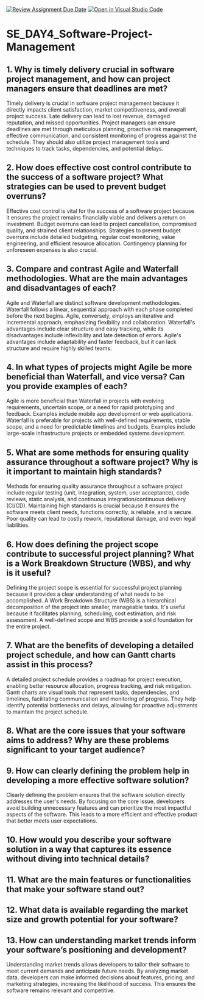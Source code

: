 [![Review Assignment Due Date](https://classroom.github.com/assets/deadline-readme-button-22041afd0340ce965d47ae6ef1cefeee28c7c493a6346c4f15d667ab976d596c.svg)](https://classroom.github.com/a/9pw6JKcu)
[![Open in Visual Studio Code](https://classroom.github.com/assets/open-in-vscode-2e0aaae1b6195c2367325f4f02e2d04e9abb55f0b24a779b69b11b9e10269abc.svg)](https://classroom.github.com/online_ide?assignment_repo_id=18654045&assignment_repo_type=AssignmentRepo)
# SE_DAY4_Software-Project-Management
## 1. Why is timely delivery crucial in software project management, and how can project managers ensure that deadlines are met?
Timely delivery is crucial in software project management because it directly impacts client satisfaction, market competitiveness, and overall project success. Late delivery can lead to lost revenue, damaged reputation, and missed opportunities. 
Project managers can ensure deadlines are met through meticulous planning, proactive risk management, effective communication, and consistent monitoring of progress against the schedule. They should also utilize project management tools and techniques to track tasks, dependencies, and potential delays.
## 2. How does effective cost control contribute to the success of a software project? What strategies can be used to prevent budget overruns?
Effective cost control is vital for the success of a software project because it ensures the project remains financially viable and delivers a return on investment. Budget overruns can lead to project cancellation, compromised quality, and strained client relationships. Strategies to prevent budget 
overruns include detailed budgeting, regular cost monitoring, value engineering, and efficient resource allocation. Contingency planning for unforeseen expenses is also crucial.
## 3. Compare and contrast Agile and Waterfall methodologies. What are the main advantages and disadvantages of each?
Agile and Waterfall are distinct software development methodologies. Waterfall follows a linear, sequential approach with each phase completed before the next begins. Agile, conversely, employs an iterative and incremental approach, emphasizing flexibility and collaboration. Waterfall's advantages 
include clear structure and easy tracking, while its disadvantages include inflexibility and late detection of errors. Agile's advantages include adaptability and faster feedback, but it can lack structure and require highly skilled teams.
## 4. In what types of projects might Agile be more beneficial than Waterfall, and vice versa? Can you provide examples of each?
Agile is more beneficial than Waterfall in projects with evolving requirements, uncertain scope, or a need for rapid prototyping and feedback. Examples include mobile app development or web applications. Waterfall is preferable for projects with well-defined requirements, stable scope, and a need for 
predictable timelines and budgets. Examples include large-scale infrastructure projects or embedded systems development.
## 5. What are some methods for ensuring quality assurance throughout a software project? Why is it important to maintain high standards?
Methods for ensuring quality assurance throughout a software project include regular testing (unit, integration, system, user acceptance), code reviews, static analysis, and continuous integration/continuous delivery (CI/CD). Maintaining high standards is crucial because it ensures the software meets 
client needs, functions correctly, is reliable, and is secure. Poor quality can lead to costly rework, reputational damage, and even legal liabilities.
## 6. How does defining the project scope contribute to successful project planning? What is a Work Breakdown Structure (WBS), and why is it useful?
Defining the project scope is essential for successful project planning because it provides a clear understanding of what needs to be accomplished. A Work Breakdown Structure (WBS) is a hierarchical decomposition of the project into smaller, manageable tasks. It's useful because it facilitates planning, 
scheduling, cost estimation, and risk assessment. A well-defined scope and WBS provide a solid foundation for the entire project.
## 7. What are the benefits of developing a detailed project schedule, and how can Gantt charts assist in this process?
A detailed project schedule provides a roadmap for project execution, enabling better resource allocation, progress tracking, and risk mitigation. Gantt charts are visual tools that represent tasks, dependencies, and timelines, facilitating communication and monitoring of progress. They help identify 
potential bottlenecks and delays, allowing for proactive adjustments to maintain the project schedule.
## 8. What are the core issues that your software aims to address? Why are these problems significant to your target audience?

## 9. How can clearly defining the problem help in developing a more effective software solution?
Clearly defining the problem ensures that the software solution directly addresses the user's needs. By focusing on the core issue, developers avoid building unnecessary features and can prioritize the most impactful aspects of the software. This leads to a more efficient and effective product that better meets user expectations.
## 10. How would you describe your software solution in a way that captures its essence without diving into technical details?
## 11. What are the main features or functionalities that make your software stand out?
## 12. What data is available regarding the market size and growth potential for your software?
## 13. How can understanding market trends inform your software’s positioning and development?
Understanding market trends allows developers to tailor their software to meet current demands and anticipate future needs. By analyzing market data, developers can make informed decisions about features, pricing, and marketing strategies, increasing the likelihood of success. This ensures the software remains relevant and competitive.
